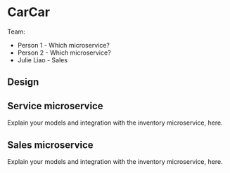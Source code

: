 # CarCar

Team:

* Person 1 - Which microservice?
* Person 2 - Which microservice?
* Julie Liao - Sales

## Design

## Service microservice

Explain your models and integration with the inventory
microservice, here.

## Sales microservice

Explain your models and integration with the inventory
microservice, here.
